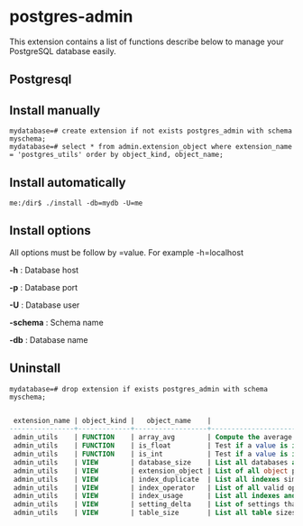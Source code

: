 postgres-admin
====================

This extension contains a list of functions describe below to manage your PostgreSQL database easily.


## Postgresql

Install manually
-----------------

```
mydatabase=# create extension if not exists postgres_admin with schema myschema;
mydatabase=# select * from admin.extension_object where extension_name = 'postgres_utils' order by object_kind, object_name;
```

Install automatically
----------------------
```
me:/dir$ ./install -db=mydb -U=me
```

Install options
----------------
All options must be follow by =value. For example -h=localhost

**-h** : Database host

**-p** : Database port

**-U** : Database user

**-schema** : Schema name

**-db** : Database name

Uninstall
----------
```
mydatabase=# drop extension if exists postgres_admin with schema myschema;
```

```sql

 extension_name | object_kind |   object_name    |                                   description
----------------+-------------+------------------+---------------------------------------------------------------------------------
 admin_utils    | FUNCTION    | array_avg        | Compute the average of an array
 admin_utils    | FUNCTION    | is_float         | Test if a value is in fact a float
 admin_utils    | FUNCTION    | is_int           | Test if a value is in fact an integer
 admin_utils    | VIEW        | database_size    | List all databases and their disk usage
 admin_utils    | VIEW        | extension_object | List of all object packed in an extension with associated comment
 admin_utils    | VIEW        | index_duplicate  | List all indexes similar to each other, you should keep an eye on those indexes
 admin_utils    | VIEW        | index_operator   | List of all valid operators for an index
 admin_utils    | VIEW        | index_usage      | List all indexes and index usage statistics, easily find unused indexes
 admin_utils    | VIEW        | setting_delta    | List of settings that have been changed from the default by any source
 admin_utils    | VIEW        | table_size       | List all table sizes, index sizes and various size-related metrics
```
